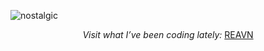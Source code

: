 

![nostalgic](https://github.com/user-attachments/assets/32c3f327-9379-4476-80eb-1b0ad618de62)

<p align="center"> <i> Visit what I’ve been coding lately: </i> <a href="https://polyglotparrot.github.io/jump/" target="_blank" rel="noopener noreferrer">REAVN</a> </p>




















  



